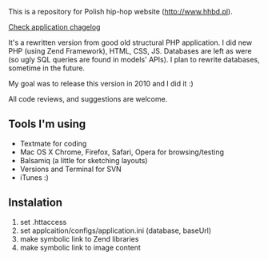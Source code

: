 This is a repository for Polish hip-hop website (http://www.hhbd.pl).

[Check application chagelog](http://code.google.com/p/hhbdevolution/source/browse/trunk/doc/changelog)

It's a rewritten version from good old structural PHP application. I did new PHP (using Zend Framework), HTML, CSS, JS. Databases are left as were (so ugly SQL queries are found in models' APIs). I plan to rewrite databases, sometime in the future.

My goal was to release this version in 2010 and I did it :)

All code reviews, and suggestions are welcome.

## Tools I'm using ##
  * Textmate  for coding
  * Mac OS X Chrome, Firefox, Safari, Opera for browsing/testing
  * Balsamiq (a little for sketching layouts)
  * Versions and Terminal for SVN
  * iTunes :)

## Instalation ##
  1. set .httaccess
  1. set applcaition/configs/application.ini (database, baseUrl)
  1. make symbolic link to Zend libraries
  1. make symbolic link to image content

